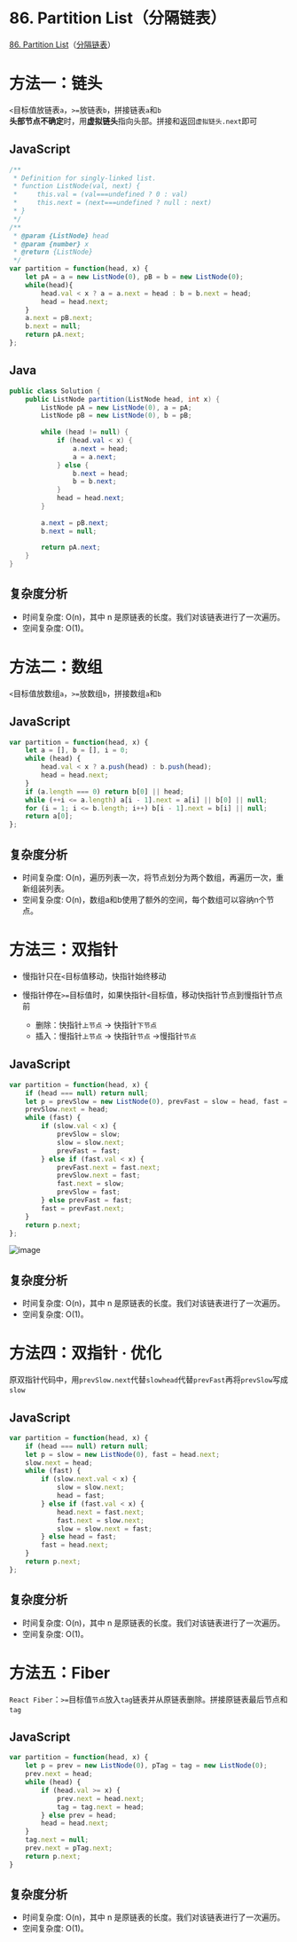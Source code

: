 # 86. Partition List（分隔链表）

[86. Partition List](https://leetcode.com/problems/partition-list/)（[分隔链表](https://leetcode.cn/problems/partition-list/)）

# 方法一：链头

​`<`​目标值放链表`a`​，`>=`​放链表`b`​，拼接链表`a`​和`b`​  
**头部节点不确定**时，用**虚拟链头**指向头部。拼接和返回`虚拟链头.next`​即可

## JavaScript

```javascript
/**
 * Definition for singly-linked list.
 * function ListNode(val, next) {
 *     this.val = (val===undefined ? 0 : val)
 *     this.next = (next===undefined ? null : next)
 * }
 */
/**
 * @param {ListNode} head
 * @param {number} x
 * @return {ListNode}
 */
var partition = function(head, x) {
    let pA = a = new ListNode(0), pB = b = new ListNode(0);
    while(head){
        head.val < x ? a = a.next = head : b = b.next = head;
        head = head.next;
    }
    a.next = pB.next;
    b.next = null;
    return pA.next;
};
```

## Java

```java
public class Solution {
    public ListNode partition(ListNode head, int x) {
        ListNode pA = new ListNode(0), a = pA;
        ListNode pB = new ListNode(0), b = pB;
      
        while (head != null) {
            if (head.val < x) {
                a.next = head;
                a = a.next;
            } else {
                b.next = head;
                b = b.next;
            }
            head = head.next;
        }
      
        a.next = pB.next;
        b.next = null;
      
        return pA.next;
    }
}
```

## 复杂度分析

* 时间复杂度: O(n)，其中 n 是原链表的长度。我们对该链表进行了一次遍历。
* 空间复杂度: O(1)。

# 方法二：数组

​`<`​目标值放数组`a`​，`>=`​放数组`b`​，拼接数组`a`​和`b`​

## JavaScript

```javascript
var partition = function(head, x) {
    let a = [], b = [], i = 0;
    while (head) {
        head.val < x ? a.push(head) : b.push(head);
        head = head.next;
    }
    if (a.length === 0) return b[0] || head;
    while (++i <= a.length) a[i - 1].next = a[i] || b[0] || null;
    for (i = 1; i <= b.length; i++) b[i - 1].next = b[i] || null;
    return a[0];
};
```

## 复杂度分析

* 时间复杂度: O(n)，遍历列表一次，将节点划分为两个数组，再遍历一次，重新组装列表。
* 空间复杂度: O(n)，数组a和b使用了额外的空间，每个数组可以容纳n个节点。

# 方法三：双指针

* 慢指针只在`<`​目标值移动，快指针始终移动
* 慢指针停在`>=`​目标值时，如果快指针`<`​目标值，移动快指针节点到慢指针节点前

  * 删除：快指针`上节点`​ → 快指针`下节点`​
  * 插入：慢指针`上节点`​ ​→​ 快指针`节点`​ ​→​ 慢指针`节点`​

## JavaScript

```javascript
var partition = function(head, x) {
    if (head === null) return null;
    let p = prevSlow = new ListNode(0), prevFast = slow = head, fast = head.next;
    prevSlow.next = head;
    while (fast) {
        if (slow.val < x) {
            prevSlow = slow;
            slow = slow.next;
            prevFast = fast;
        } else if (fast.val < x) {
            prevFast.next = fast.next;
            prevSlow.next = fast;
            fast.next = slow;
            prevSlow = fast;
        } else prevFast = fast;
        fast = prevFast.next;
    }
    return p.next;
};
```

​![image](assets/image-20240707180940-7ag3jii.png)​

## 复杂度分析

* 时间复杂度: O(n)，其中 n 是原链表的长度。我们对该链表进行了一次遍历。
* 空间复杂度: O(1)。

# 方法四：双指针 · 优化

原双指针代码中，用`prevSlow.next`​代替`slow`​ `head`​代替`prevFast`​ 再将`prevSlow`​写成`slow`​

## JavaScript

```javascript
var partition = function(head, x) {
    if (head === null) return null;
    let p = slow = new ListNode(0), fast = head.next;
    slow.next = head;
    while (fast) {
        if (slow.next.val < x) {
            slow = slow.next;
            head = fast;
        } else if (fast.val < x) {
            head.next = fast.next;
            fast.next = slow.next;
            slow = slow.next = fast;
        } else head = fast;
        fast = head.next;
    }
    return p.next;
};
```

## 复杂度分析

* 时间复杂度: O(n)，其中 n 是原链表的长度。我们对该链表进行了一次遍历。
* 空间复杂度: O(1)。

# 方法五：Fiber

​`React Fiber`​：`>=`​目标值`节点`​放入`tag`​链表并从原链表删除。拼接原链表最后节点和`tag`​

## JavaScript

```javascript
var partition = function(head, x) {
    let p = prev = new ListNode(0), pTag = tag = new ListNode(0);
    prev.next = head;
    while (head) {
        if (head.val >= x) {
            prev.next = head.next;
            tag = tag.next = head;
        } else prev = head;
        head = head.next;
    }
    tag.next = null;
    prev.next = pTag.next;
    return p.next;
}
```

## 复杂度分析

* 时间复杂度: O(n)，其中 n 是原链表的长度。我们对该链表进行了一次遍历。
* 空间复杂度: O(1)。
